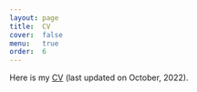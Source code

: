 ```yaml
---
layout: page
title:  CV
cover:  false
menu:   true
order:  6
---
```


Here is my [CV](/assets/img/CV.pdf)
(last updated on October, 2022).